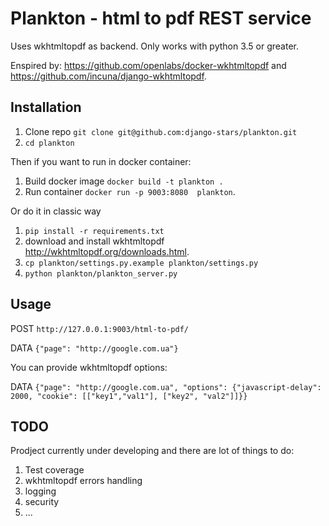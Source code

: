 # Plankton - html to pdf REST service

Uses wkhtmltopdf as backend.
Only works with python 3.5 or greater.

Enspired by:
https://github.com/openlabs/docker-wkhtmltopdf and https://github.com/incuna/django-wkhtmltopdf.

## Installation
1. Clone repo ```git clone git@github.com:django-stars/plankton.git```
2. ```cd plankton```

Then if you want to run in docker container:

1. Build docker image ```docker build -t plankton .```
2. Run container  ```docker run -p 9003:8080  plankton```.

Or do it in classic way

1. ```pip install -r requirements.txt``` 
2. download and install wkhtmltopdf http://wkhtmltopdf.org/downloads.html.
3. ```cp plankton/settings.py.example plankton/settings.py```
4. ```python plankton/plankton_server.py``` 


## Usage

POST ```http://127.0.0.1:9003/html-to-pdf/```

DATA ```{"page": "http://google.com.ua"}```

You can provide wkhtmltopdf options:

DATA ```{"page": "http://google.com.ua", "options": {"javascript-delay": 2000, "cookie": [["key1","val1"], ["key2", "val2"]]}}```


## TODO
Prodject currently under developing and there are lot of things to do:

1. Test coverage
2. wkhtmltopdf errors handling
3. logging
4. security
5. ...



